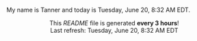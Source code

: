 My name is Tanner and today is Tuesday, June 20, 8:32 AM EDT.

<p align="center">This <i>README</i> file is generated <b>every 3 hours</b>!</br>Last refresh: Tuesday, June 20, 8:32 AM EDT<br /></p>
